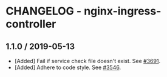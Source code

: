 # CHANGELOG - nginx-ingress-controller

## 1.1.0 / 2019-05-13

* [Added] Fail if service check file doesn't exist. See [#3691](https://github.com/DataDog/integrations-core/pull/3691).
* [Added] Adhere to code style. See [#3546](https://github.com/DataDog/integrations-core/pull/3546).


